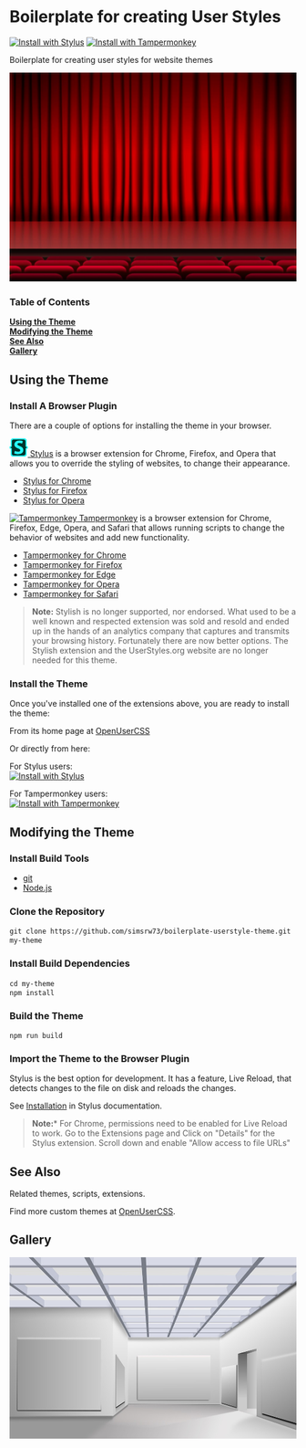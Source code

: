 # Boilerplate for creating User Styles

[![Install with Stylus](https://img.shields.io/badge/Install%20with-Stylus-00adad.svg)](https://github.com/simsrw73/boilerplate-userstyle-theme/raw/master/release/theme.user.css)
[![Install with Tampermonkey](https://img.shields.io/badge/Install%20with-Tampermonkey-00485b.svg)](https://github.com/simsrw73/boilerplate-userstyle-theme/raw/master/release/theme.user.js)

Boilerplate for creating user styles for website themes

![Theme Preview](screenshots/preview.jpg)

### Table of Contents
**[Using the Theme](#using-the-theme)**<br>
**[Modifying the Theme](#modifying-the-theme)**<br>
**[See Also](#see-also)**<br>
**[Gallery](#gallery)**<br>

## Using the Theme

### Install A Browser Plugin

There are a couple of options for installing the theme in your browser.

[![Stylus](https://github.com/openstyles/stylus/raw/master/images/icon/32.png) Stylus](https://add0n.com/stylus.html) is a browser extension for Chrome, Firefox, and Opera that allows you to override the styling of websites, to change their appearance.

  * [Stylus for Chrome](https://chrome.google.com/webstore/detail/clngdbkpkpeebahjckkjfobafhncgmne)
  * [Stylus for Firefox](https://addons.mozilla.org/firefox/addon/styl-us/)
  * [Stylus for Opera](https://addons.opera.com/extensions/details/stylus/)


[![Tampermonkey](https://github.com/Tampermonkey/tampermonkey/raw/master/images/icon.png) Tampermonkey](http://tampermonkey.net/) is a browser extension for Chrome, Firefox, Edge, Opera, and Safari that allows running scripts to change the behavior of websites and add new functionality.

  * [Tampermonkey for Chrome](https://chrome.google.com/webstore/detail/dhdgffkkebhmkfjojejmpbldmpobfkfo)
  * [Tampermonkey for Firefox](https://addons.mozilla.org/en-US/firefox/addon/tampermonkey/)
  * [Tampermonkey for Edge](https://www.microsoft.com/store/apps/9NBLGGH5162S)
  * [Tampermonkey for Opera](https://addons.opera.com/en/extensions/details/tampermonkey-beta/)
  * [Tampermonkey for Safari](https://safari.tampermonkey.net/tampermonkey.safariextz)

> **Note:**
> Stylish is no longer supported, nor endorsed. What used to be a well known and respected extension was sold and resold and ended up in the hands of an analytics company that captures and transmits your browsing history. Fortunately there are now better options. The Stylish extension and the UserStyles.org website are no longer needed for this theme.


### Install the Theme

Once you've installed one of the extensions above, you are ready to install the theme:

From its home page at [OpenUserCSS](https://openusercss.org/)

Or directly from here:

For Stylus users:<br>
[![Install with Stylus](https://img.shields.io/badge/Install%20with-Stylus-00adad.svg)](https://github.com/simsrw73/boilerplate-userstyle-theme/raw/master/release/theme.user.css)

For Tampermonkey users:<br>
[![Install with Tampermonkey](https://img.shields.io/badge/Install%20with-Tampermonkey-00485b.svg)](https://github.com/simsrw73/boilerplate-userstyle-theme/raw/master/release/theme.user.js)

## Modifying the Theme

### Install Build Tools

  - [git](https://git-scm.com/downloads)
  - [Node.js](https://nodejs.org/en/)

### Clone the Repository

```shell
git clone https://github.com/simsrw73/boilerplate-userstyle-theme.git my-theme
```

### Install Build Dependencies

```shell
cd my-theme
npm install
```

### Build the Theme

```shell
npm run build
```

### Import the Theme to the Browser Plugin

Stylus is the best option for development. It has a feature, Live Reload, that detects changes to the file on disk and reloads the changes.

See [Installation](https://github.com/openstyles/stylus/wiki/Usercss#installation) in Stylus documentation.

> **Note:***
> For Chrome, permissions need to be enabled for Live Reload to work. Go to the Extensions page and Click on "Details" for the Stylus extension. Scroll down and enable "Allow access to file URLs"


## See Also

Related themes, scripts, extensions.

Find more custom themes at [OpenUserCSS](https://openusercss.org/).

## Gallery

![Gallery](screenshots/gallery.jpg)

